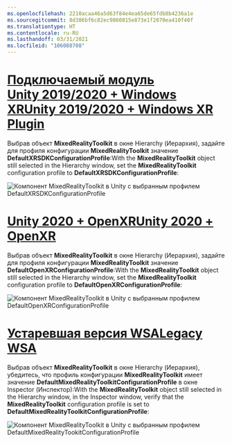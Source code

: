 ```yaml
---
ms.openlocfilehash: 2210acaa46a5d63f84e4ea65de65fdb8b4236a1e
ms.sourcegitcommit: 8d386bf6c82ec9860815e873e1f2870ea410f40f
ms.translationtype: HT
ms.contentlocale: ru-RU
ms.lasthandoff: 03/31/2021
ms.locfileid: "106088708"
---
```

# <a name="unity-20192020--windows-xr-plugin"></a>[<span data-ttu-id="2cd99-101">Подключаемый модуль Unity 2019/2020 + Windows XR</span><span class="sxs-lookup"><span data-stu-id="2cd99-101">Unity 2019/2020 + Windows XR Plugin</span></span>](#tab/winxr)

<span data-ttu-id="2cd99-102">Выбрав объект **MixedRealityToolkit** в окне Hierarchy (Иерархия), задайте для профиля конфигурации **MixedRealityToolkit** значение **DefaultXRSDKConfigurationProfile**:</span><span class="sxs-lookup"><span data-stu-id="2cd99-102">With the **MixedRealityToolkit** object still selected in the Hierarchy window, set the **MixedRealityToolkit** configuration profile to **DefaultXRSDKConfigurationProfile**:</span></span>

![Компонент MixedRealityToolkit в Unity с выбранным профилем DefaultXRSDKConfigurationProfile](../images/mr-learning-base/base-02-section6-step1-3xrsdk.png)

# <a name="unity-2020--openxr"></a>[<span data-ttu-id="2cd99-104">Unity 2020 + OpenXR</span><span class="sxs-lookup"><span data-stu-id="2cd99-104">Unity 2020 + OpenXR</span></span>](#tab/openxr)
<span data-ttu-id="2cd99-105">Выбрав объект **MixedRealityToolkit** в окне Hierarchy (Иерархия), задайте для профиля конфигурации **MixedRealityToolkit** значение **DefaultOpenXRConfigurationProfile**:</span><span class="sxs-lookup"><span data-stu-id="2cd99-105">With the **MixedRealityToolkit** object still selected in the Hierarchy window, set the **MixedRealityToolkit** configuration profile to **DefaultOpenXRConfigurationProfile**:</span></span>

![Компонент MixedRealityToolkit в Unity с выбранным профилем DefaultOpenXRConfigurationProfile](../images/mr-learning-base/base-02-section6-step1-3openxr.png)

# <a name="legacy-wsa"></a>[<span data-ttu-id="2cd99-107">Устаревшая версия WSA</span><span class="sxs-lookup"><span data-stu-id="2cd99-107">Legacy WSA</span></span>](#tab/wsa)

<span data-ttu-id="2cd99-108">Выбрав объект **MixedRealityToolkit** в окне Hierarchy (Иерархия), убедитесь, что профиль конфигурации **MixedRealityToolkit** имеет значение **DefaultMixedRealityToolkitConfigurationProfile** в окне Inspector (Инспектор):</span><span class="sxs-lookup"><span data-stu-id="2cd99-108">With the **MixedRealityToolkit** object still selected in the Hierarchy window, in the Inspector window, verify that the **MixedRealityToolkit** configuration profile is set to **DefaultMixedRealityToolkitConfigurationProfile**:</span></span>

![Компонент MixedRealityToolkit в Unity с выбранным профилем DefaultMixedRealityTookitConfigurationProfile](../images/mr-learning-base/base-02-section6-step1-3.png)
